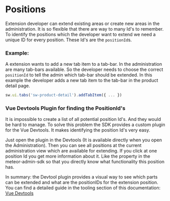 # Positions

Extension developer can extend existing areas or create new areas in the administration. It is so flexible that there are way to many Id's to remember. To identify the positions which the developer want to extend we need a unique ID for every position. These Id's are the `positionId`s.

### Example:

A extension wants to add a new tab item to a tab-bar. In the administration are
many tab-bars available. So the developer needs to choose the correct `positionId` to tell the admin which tab-bar should be extended. In this example the developer adds a new tab item to the tab-bar in the product detail page.
```js
sw.ui.tabs('sw-product-detail').addTabItem({ ... })
```


### Vue Devtools Plugin for finding the PositionId's
It is impossible to create a list of all potential position Id's. And they would be hard to manage. To solve this problem the SDK provides a custom plugin for the Vue Devtools. It makes identifying the position Id's very easy.

Just open the plugin in the Devtools (It is available directly when you open the Administration). Then you can see all positions at the current administration view which are available for extending. If you click at one position Id you get more information about it. Like the property in the meteor-admin-sdk so that you directly know what functionality this position has.

In summary: the Devtool plugin provides a visual way to see which parts can be extended and what are the positionIDs for the extension position. You can find a detailed guide in the tooling section of this documentation: [Vue Devtools](../tooling/vue-devtools.md)